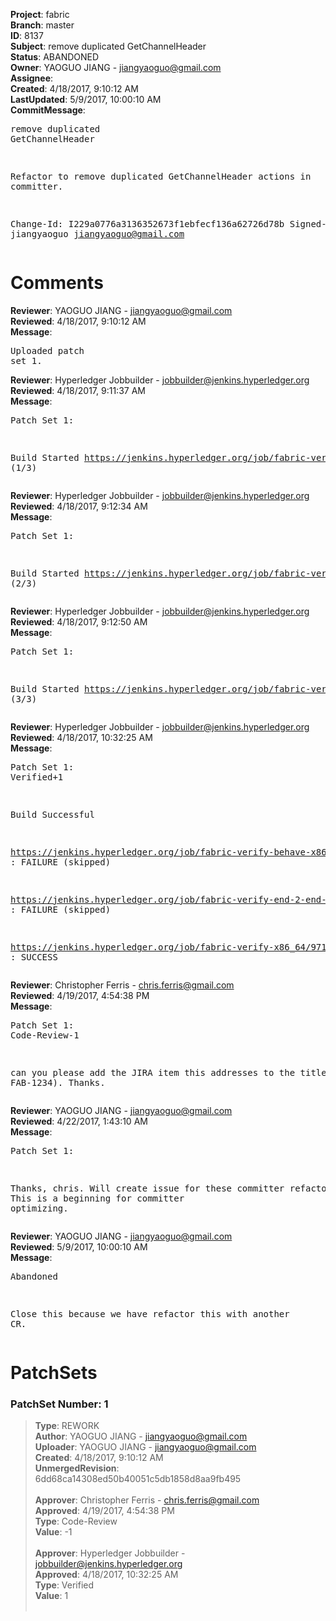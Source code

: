 <strong>Project</strong>: fabric<br><strong>Branch</strong>: master<br><strong>ID</strong>: 8137<br><strong>Subject</strong>: remove duplicated GetChannelHeader<br><strong>Status</strong>: ABANDONED<br><strong>Owner</strong>: YAOGUO JIANG - jiangyaoguo@gmail.com<br><strong>Assignee</strong>:<br><strong>Created</strong>: 4/18/2017, 9:10:12 AM<br><strong>LastUpdated</strong>: 5/9/2017, 10:00:10 AM<br><strong>CommitMessage</strong>:<br><pre>remove duplicated GetChannelHeader

Refactor to remove duplicated GetChannelHeader actions in
committer.

Change-Id: I229a0776a3136352673f1ebfecf136a62726d78b
Signed-off-by: jiangyaoguo <jiangyaoguo@gmail.com>
</pre><h1>Comments</h1><strong>Reviewer</strong>: YAOGUO JIANG - jiangyaoguo@gmail.com<br><strong>Reviewed</strong>: 4/18/2017, 9:10:12 AM<br><strong>Message</strong>: <pre>Uploaded patch set 1.</pre><strong>Reviewer</strong>: Hyperledger Jobbuilder - jobbuilder@jenkins.hyperledger.org<br><strong>Reviewed</strong>: 4/18/2017, 9:11:37 AM<br><strong>Message</strong>: <pre>Patch Set 1:

Build Started https://jenkins.hyperledger.org/job/fabric-verify-behave-x86_64/3787/ (1/3)</pre><strong>Reviewer</strong>: Hyperledger Jobbuilder - jobbuilder@jenkins.hyperledger.org<br><strong>Reviewed</strong>: 4/18/2017, 9:12:34 AM<br><strong>Message</strong>: <pre>Patch Set 1:

Build Started https://jenkins.hyperledger.org/job/fabric-verify-x86_64/9719/ (2/3)</pre><strong>Reviewer</strong>: Hyperledger Jobbuilder - jobbuilder@jenkins.hyperledger.org<br><strong>Reviewed</strong>: 4/18/2017, 9:12:50 AM<br><strong>Message</strong>: <pre>Patch Set 1:

Build Started https://jenkins.hyperledger.org/job/fabric-verify-end-2-end-x86_64/1254/ (3/3)</pre><strong>Reviewer</strong>: Hyperledger Jobbuilder - jobbuilder@jenkins.hyperledger.org<br><strong>Reviewed</strong>: 4/18/2017, 10:32:25 AM<br><strong>Message</strong>: <pre>Patch Set 1: Verified+1

Build Successful 

https://jenkins.hyperledger.org/job/fabric-verify-behave-x86_64/3787/ : FAILURE (skipped)

https://jenkins.hyperledger.org/job/fabric-verify-end-2-end-x86_64/1254/ : FAILURE (skipped)

https://jenkins.hyperledger.org/job/fabric-verify-x86_64/9719/ : SUCCESS</pre><strong>Reviewer</strong>: Christopher Ferris - chris.ferris@gmail.com<br><strong>Reviewed</strong>: 4/19/2017, 4:54:38 PM<br><strong>Message</strong>: <pre>Patch Set 1: Code-Review-1

can you please add the JIRA item this addresses to the title (eg. FAB-1234). Thanks.</pre><strong>Reviewer</strong>: YAOGUO JIANG - jiangyaoguo@gmail.com<br><strong>Reviewed</strong>: 4/22/2017, 1:43:10 AM<br><strong>Message</strong>: <pre>Patch Set 1:

Thanks, chris. Will create issue for these committer refactor later. This is a beginning for committer optimizing.</pre><strong>Reviewer</strong>: YAOGUO JIANG - jiangyaoguo@gmail.com<br><strong>Reviewed</strong>: 5/9/2017, 10:00:10 AM<br><strong>Message</strong>: <pre>Abandoned

Close this because we have refactor this with another CR.</pre><h1>PatchSets</h1><h3>PatchSet Number: 1</h3><blockquote><strong>Type</strong>: REWORK<br><strong>Author</strong>: YAOGUO JIANG - jiangyaoguo@gmail.com<br><strong>Uploader</strong>: YAOGUO JIANG - jiangyaoguo@gmail.com<br><strong>Created</strong>: 4/18/2017, 9:10:12 AM<br><strong>UnmergedRevision</strong>: 6dd68ca14308ed50b40051c5db1858d8aa9fb495<br><br><strong>Approver</strong>: Christopher Ferris - chris.ferris@gmail.com<br><strong>Approved</strong>: 4/19/2017, 4:54:38 PM<br><strong>Type</strong>: Code-Review<br><strong>Value</strong>: -1<br><br><strong>Approver</strong>: Hyperledger Jobbuilder - jobbuilder@jenkins.hyperledger.org<br><strong>Approved</strong>: 4/18/2017, 10:32:25 AM<br><strong>Type</strong>: Verified<br><strong>Value</strong>: 1<br><br></blockquote>